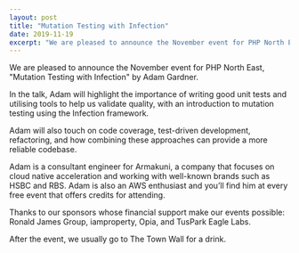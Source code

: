 ```yaml
---
layout: post
title: "Mutation Testing with Infection"
date: 2019-11-19
excerpt: "We are pleased to announce the November event for PHP North East, \"Mutation Testing with Infection\" by Adam Gardner"
---
```

We are pleased to announce the November event for PHP North East, "Mutation Testing with Infection" by Adam Gardner.

In the talk, Adam will highlight the importance of writing good unit tests and utilising tools to help us validate quality, with an introduction to mutation testing using the Infection framework.

Adam will also touch on code coverage, test-driven development, refactoring, and how combining these approaches can provide a more reliable codebase.

Adam is a consultant engineer for Armakuni, a company that focuses on cloud native acceleration and working with well-known brands such as HSBC and RBS. Adam is also an AWS enthusiast and you’ll find him at every free event that offers credits for attending.

Thanks to our sponsors whose financial support make our events possible: Ronald James Group, iamproperty, Opia, and TusPark Eagle Labs.

After the event, we usually go to The Town Wall for a drink.